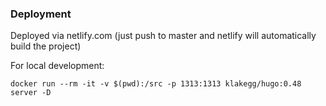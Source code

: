 ### Deployment

Deployed via netlify.com (just push to master and netlify will automatically build the project)

For local development:

    docker run --rm -it -v $(pwd):/src -p 1313:1313 klakegg/hugo:0.48 server -D
